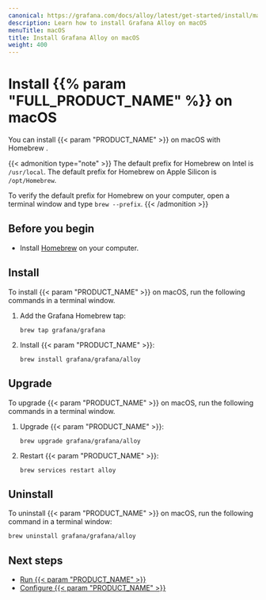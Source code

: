 ```yaml
---
canonical: https://grafana.com/docs/alloy/latest/get-started/install/macos/
description: Learn how to install Grafana Alloy on macOS
menuTitle: macOS
title: Install Grafana Alloy on macOS
weight: 400
---
```


# Install {{% param "FULL_PRODUCT_NAME" %}} on macOS

You can install {{< param "PRODUCT_NAME" >}} on macOS with Homebrew .

{{< admonition type="note" >}}
The default prefix for Homebrew on Intel is `/usr/local`.
The default prefix for Homebrew on Apple Silicon is `/opt/Homebrew`.

To verify the default prefix for Homebrew on your computer, open a terminal window and type `brew --prefix`.
{{< /admonition >}}

## Before you begin

* Install [Homebrew][] on your computer.

## Install

To install {{< param "PRODUCT_NAME" >}} on macOS, run the following commands in a terminal window.

1. Add the Grafana Homebrew tap:

   ```shell
   brew tap grafana/grafana
   ```

1. Install {{< param "PRODUCT_NAME" >}}:

   ```shell
   brew install grafana/grafana/alloy
   ```

## Upgrade

To upgrade {{< param "PRODUCT_NAME" >}} on macOS, run the following commands in a terminal window.

1. Upgrade {{< param "PRODUCT_NAME" >}}:

   ```shell
   brew upgrade grafana/grafana/alloy
   ```

1. Restart {{< param "PRODUCT_NAME" >}}:

   ```shell
   brew services restart alloy
   ```

## Uninstall

To uninstall {{< param "PRODUCT_NAME" >}} on macOS, run the following command in a terminal window:

```shell
brew uninstall grafana/grafana/alloy
```

## Next steps

- [Run {{< param "PRODUCT_NAME" >}}][Run]
- [Configure {{< param "PRODUCT_NAME" >}}][Configure]

[Homebrew]: https://brew.sh
[Run]: ../../run/macos/
[Configure]: ../../../tasks/configure/configure-macos/

